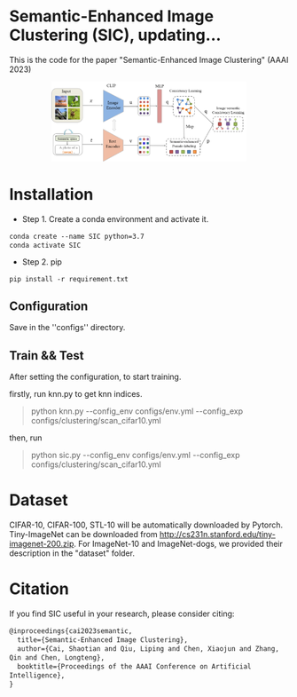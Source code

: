 # Semantic-Enhanced Image Clustering (SIC), updating...

This is the code for the paper "Semantic-Enhanced Image Clustering" (AAAI 2023)

<div align=center><img src="figures/framework.png" width = "70%"/></div>

# Installation
- Step 1. Create a conda environment and activate it.
```shell
conda create --name SIC python=3.7
conda activate SIC
```
- Step 2. pip 
```shell
pip install -r requirement.txt
```

## Configuration

Save in the ''configs'' directory.

## Train && Test

After setting the configuration, to start training.

firstly, run knn.py to get knn indices.
> python knn.py --config_env  configs/env.yml --config_exp configs/clustering/scan_cifar10.yml

then, run 
> python sic.py --config_env  configs/env.yml --config_exp configs/clustering/scan_cifar10.yml


# Dataset

CIFAR-10, CIFAR-100, STL-10 will be automatically downloaded by Pytorch. Tiny-ImageNet can be downloaded from http://cs231n.stanford.edu/tiny-imagenet-200.zip. For ImageNet-10 and ImageNet-dogs, we provided their description in the "dataset" folder.

# Citation

If you find SIC useful in your research, please consider citing:
```
@inproceedings{cai2023semantic,
  title={Semantic-Enhanced Image Clustering},
  author={Cai, Shaotian and Qiu, Liping and Chen, Xiaojun and Zhang, Qin and Chen, Longteng},
  booktitle={Proceedings of the AAAI Conference on Artificial Intelligence},
}
```

